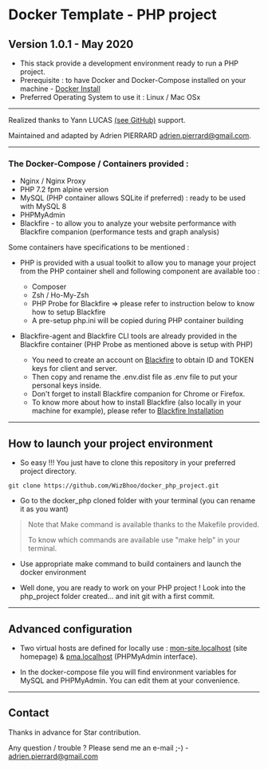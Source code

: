 # Docker Template - PHP project

## Version 1.0.1 - May 2020

*   This stack provide a development environment ready to run a PHP project.
*   Prerequisite : to have Docker and Docker-Compose installed on your machine - [Docker Install](https://docs.docker.com/install/)
*   Preferred Operating System to use it : Linux / Mac OSx

-------------------------------------------------------------------------------------------------------------------------------------

Realized thanks to Yann LUCAS [(see GitHub)](https://github.com/drixs6o9) support.

Maintained and adapted by Adrien PIERRARD [adrien.pierrard@gmail.com](mailto:adrien.pierrard@gmail.com).

-------------------------------------------------------------------------------------------------------------------------------------

### The Docker-Compose / Containers provided :

*   Nginx / Nginx Proxy
*   PHP 7.2 fpm alpine version
*   MySQL (PHP container allows SQLite if preferred) : ready to be used with MySQL 8
*   PHPMyAdmin
*   Blackfire - to allow you to analyze your website performance with Blackfire companion (performance tests and graph analysis)

Some containers have specifications to be mentioned :

*   PHP is provided with a usual toolkit to allow you to manage your project from the PHP container shell and following component are available too :

    *   Composer
    *   Zsh / Ho-My-Zsh
    *   PHP Probe for Blackfire => please refer to instruction below to know how to setup Blackfire
    *   A pre-setup php.ini will be copied during PHP container building

*   Blackfire-agent and Blackfire CLI tools are already provided in the Blackfire container (PHP Probe as mentioned above is setup with PHP)

    *   You need to create an account on [Blackfire](https://blackfire.io/) to obtain ID and TOKEN keys for client and server.
    *   Then copy and rename the .env.dist file as .env file to put your personal keys inside.
    *   Don't forget to install Blackfire companion for Chrome or Firefox.
    *   To know more about how to install Blackfire (also locally in your machine for example), please refer to [Blackfire Installation](https://blackfire.io/docs/up-and-running/installation)

-------------------------------------------------------------------------------------------------------------------------------------

## How to launch your project environment

*   So easy !!! You just have to clone this repository in your preferred project directory.

```
git clone https://github.com/WizBhoo/docker_php_project.git
```

*   Go to the docker_php cloned folder with your terminal (you can rename it as you want)

<blockquote>
Note that Make command is available thanks to the Makefile provided.

To know which commands are available use "make help" in your terminal.
</blockquote>

*   Use appropriate make command to build containers and launch the docker environment

*   Well done, you are ready to work on your PHP project ! Look into the php_project folder created... and init git with a first commit.

-------------------------------------------------------------------------------------------------------------------------------------

## Advanced configuration

*   Two virtual hosts are defined for locally use : [mon-site.localhost](http://mon-site.localhost) (site homepage)  &  [pma.localhost](http://pma.localhost) (PHPMyAdmin interface).

*   In the docker-compose file you will find environment variables for MySQL and PHPMyAdmin. You can edit them at your convenience.

-------------------------------------------------------------------------------------------------------------------------------------

## Contact

Thanks in advance for Star contribution.

Any question / trouble ? Please send me an e-mail ;-) - [adrien.pierrard@gmail.com](mailto:adrien.pierrard@gmail.com)
